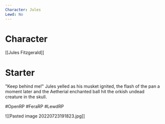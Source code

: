 ```yaml
---
Character: Jules
Lewd: No
---
```

# Character
[[Jules Fitzgerald]]

# Starter
"Keep behind me!" Jules yelled as his musket ignited, the flash of the pan a moment later and the Aetherial enchanted ball hit the orkish undead creature in the skull.  

#OpenRP #FeraRP #LewdRP 

![[Pasted image 20220723191823.jpg]]